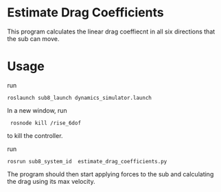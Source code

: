 Estimate Drag Coefficients
==========================

This program calculates the linear drag coeffiecnt in all six directions that the sub can move.

# Usage

run

	roslaunch sub8_launch dynamics_simulator.launch

In a new window, run

	 rosnode kill /rise_6dof
to kill the controller.

run

	rosrun sub8_system_id  estimate_drag_coefficients.py

The program should then start applying forces to the sub and calculating the drag using its max velocity.